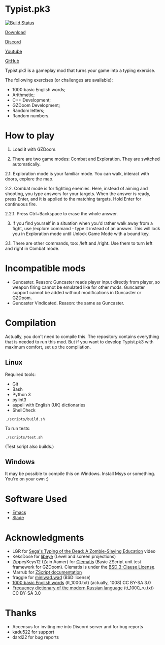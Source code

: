 # Typist.pk3

[![Build Status](https://travis-ci.com/mmaulwurff/typist.pk3.svg?branch=master)](https://travis-ci.com/mmaulwurff/typist.pk3)

[Download](http://www.mediafire.com/folder/axlfmgquqize8/Typist.pk3)

[Discord](https://discord.gg/cFpdvWZ)

[Youtube](https://www.youtube.com/playlist?list=PL13LmqbAWk2cE8d3vkG0zDuCiwSVlKtUZ)

[GitHub](https://github.com/mmaulwurff/typist.pk3)

Typist.pk3 is a gameplay mod that turns your game into a typing exercise.

The following exercises (or challenges are available):
- 1000 basic English words;
- Arithmetic;
- C++ Development;
- GZDoom Development;
- Random letters;
- Random numbers.

# How to play

1. Load it with GZDoom.

2. There are two game modes: Combat and Exploration. They are switched
   automatically.

2.1. Exploration mode is your familiar mode. You can walk,
     interact with doors, explore the map.

2.2. Combat mode is for fighting enemies. Here, instead of aiming and shooting,
     you type answers for your targets. When the answer is ready, press Enter,
     and it is applied to the matching targets. Hold Enter for continuous fire.

2.2.1. Press Ctrl+Backspace to erase the whole answer.

3. If you find yourself in a situation when you'd rather walk away from a fight,
   use /explore command - type it instead of an answer. This will lock you in
   Exploration mode until Unlock Game Mode with a bound key.

3.1. There are other commands, too: /left and /right. Use them to turn left and
     right in Combat mode.

# Incompatible mods

- Guncaster. Reason: Guncaster reads player input directly from player, so
  weapon firing cannot be emulated like for other mods. Guncaster support cannot
  be added without modifications in Guncaster or GZDoom.
- Guncaster Vindicated. Reason: the same as Guncaster.

# Compilation

Actually, you don't need to compile this. The repository contains everything
that is needed to run this mod. But if you want to develop Typist.pk3 with
maximum comfort, set up the compilation.

## Linux

Required tools:
- Git
- Bash
- Python 3
- pylint3
- aspell with English (UK) dictionaries
- ShellCheck

```
./scripts/build.sh
```

To run tests:
```
./scripts/test.sh
```

(Test script also builds.)

## Windows

It may be possible to compile this on Windows. Install Msys or something. You're on your own :)

# Software Used

- [Emacs](https://www.gnu.org/software/emacs/)
- [Slade](https://github.com/sirjuddington/SLADE)

# Acknowledgments

- LGR for [Sega's Typing of the Dead: A Zombie-Slaying Education](https://youtu.be/iamxvTe9Z5g) video
- KeksDose for [libeye](https://forum.zdoom.org/viewtopic.php?f=105&t=64566#p1102157) (Level and screen projections)
- ZippeyKeys12 (Zain Aamer) for [Clematis](https://github.com/ZippeyKeys12/clematis) (Basic ZScript unit test framework for GZDoom). Clematis is under the [BSD 3-Clause License](https://github.com/ZippeyKeys12/clematis/blob/master/LICENSE).
- Marrub for [ZScript documentation](https://github.com/marrub--/zscript-doc)
- fraggle for [miniwad.wad](https://github.com/fragglet/miniwad) (BSD license)
- [1000 basic English words](https://en.wiktionary.org/wiki/Appendix:1000_basic_English_words) (tt_1000.txt) (actually, 1008) CC BY-SA 3.0
- [Frequency dictionary of the modern Russian language](https://en.wiktionary.org/wiki/Appendix:Frequency_dictionary_of_the_modern_Russian_language_(the_Russian_National_Corpus)) (tt_1000_ru.txt) CC BY-SA 3.0

# Thanks

- Accensus for inviting me into Discord server and for bug reports
- kadu522 for support
- dard22 for bug reports
